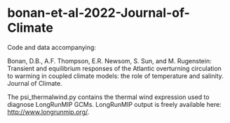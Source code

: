 # bonan-et-al-2022-Journal-of-Climate

Code and data accompanying:
  
  Bonan, D.B., A.F. Thompson, E.R. Newsom, S. Sun, and M. Rugenstein: Transient and equilibrium responses of the Atlantic overturning circulation to warming in coupled climate models: the role of temperature and salinity. Journal of Climate.

The psi_thermalwind.py contains the thermal wind expression used to diagnose LongRunMIP GCMs. LongRunMIP output is freely available here: http://www.longrunmip.org/.
